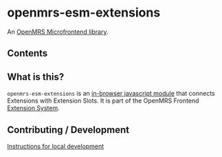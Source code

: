 # openmrs-esm-extensions

An [OpenMRS Microfrontend library](https://wiki.openmrs.org/display/projects/Frontend+-+SPA+and+Microfrontends).

## Contents

<!-- toc -->

<!-- tocstop -->

## What is this?

`openmrs-esm-extensions` is an [in-browser javascript module](https://github.com/openmrs/openmrs-rfc-frontend/blob/master/text/0002-modules.md) that connects Extensions with Extension Slots. It is part of the OpenMRS Frontend [Extension System](https://github.com/openmrs/openmrs-rfc-frontend/pull/27/files).

## Contributing / Development

[Instructions for local development](https://wiki.openmrs.org/display/projects/Setup+local+development+environment+for+OpenMRS+SPA)
